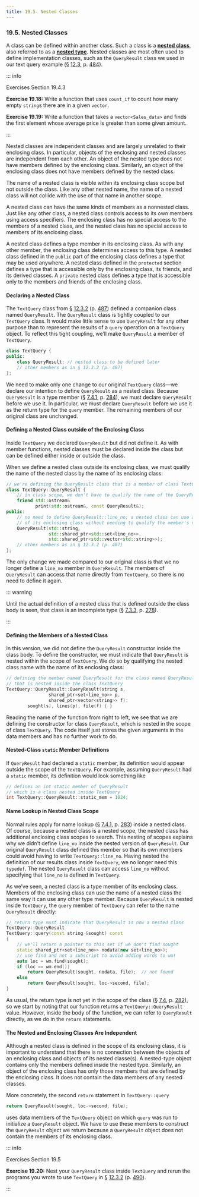 ```yaml
---
title: 19.5. Nested Classes
---
```


<h3 id="filepos5285021">19.5. Nested Classes</h3>
<p>A class can be defined within another class. Such a class is a <strong><a href="186-defined_terms.html#filepos5403428" id="filepos5285215">nested class</a></strong>, also referred to as a <strong><a href="186-defined_terms.html#filepos5403976" id="filepos5285312">nested type</a></strong>. Nested classes are most often used to define implementation classes, such as the <code>QueryResult</code> class we used in our text query example (§ <a href="116-12.3._using_the_library_a_textquery_program.html#filepos3140586">12.3</a>, p. <a href="116-12.3._using_the_library_a_textquery_program.html#filepos3140586">484</a>).</p>

::: info
<a id="filepos5285708"></a><p>Exercises Section 19.4.3</p>
<p><strong>Exercise 19.18:</strong> Write a function that uses <code>count_if</code> to count how many empty <code>string</code>s there are in a given <code>vector</code>.</p>
<p><strong>Exercise 19.19:</strong> Write a function that takes a <code>vector&lt;Sales_data&gt;</code> and finds the first element whose average price is greater than some given amount.</p>
:::

<p>Nested classes are independent classes and are largely unrelated to their enclosing class. In particular, objects of the enclosing and nested classes are independent from each other. An object of the nested type does not have members defined by the enclosing class. Similarly, an object of the enclosing class does not have members defined by the nested class.</p>
<p>The name of a nested class is visible within its enclosing class scope but not outside the class. Like any other nested name, the name of a nested class will not collide with the use of that name in another scope.</p>
<p>A nested class can have the same kinds of members as a nonnested class. Just like any other class, a nested class controls access to its own members using access specifiers. The enclosing class has no special access to the members of a nested class, and the nested class has no special access to members of its enclosing class.</p>
<p>A nested class defines a type member in its enclosing class. As with any other member, the enclosing class determines access to this type. A nested class defined in the <code>public</code> part of the enclosing class defines a type that may be used anywhere. A nested class defined in the <code>protected</code> section defines a type that is accessible only by the enclosing class, its friends, and its derived classes. A <code>private</code> nested class defines a type that is accessible only to the members and friends of the enclosing class.</p>
<h4>Declaring a Nested Class</h4>
<p>The <code>TextQuery</code> class from § <a href="116-12.3._using_the_library_a_textquery_program.html#filepos3157528">12.3.2</a> (p. <a href="116-12.3._using_the_library_a_textquery_program.html#filepos3157528">487</a>) defined a companion class named <code>QueryResult</code>. The <code>QueryResult</code> class is tightly coupled to our <code>TextQuery</code> class. It would make little sense to use <code>QueryResult</code> for any other purpose than to represent the results of a <code>query</code> operation on a <code>TextQuery</code> object. To reflect this tight coupling, we’ll make <code>QueryResult</code> a member of <code>TextQuery</code>.</p>

```c++
class TextQuery {
public:
    class QueryResult; // nested class to be defined later
    // other members as in § 12.3.2 (p. 487)
};
```

<p>We need to make only one change to our original <code>TextQuery</code> class—we declare our intention to define <code>QueryResult</code> as a nested class. Because <code>QueryResult</code> is a type member (§ <a href="076-7.4._class_scope.html#filepos1931587">7.4.1</a>, p. <a href="076-7.4._class_scope.html#filepos1931587">284</a>), we must declare <code>QueryResult</code> before we use it. In particular, we must declare <code>QueryResult</code> before we use it as the return type for the <code>query</code> member. The remaining members of our original class are unchanged.</p>
<h4><a id="filepos5291257"></a>Defining a Nested Class outside of the Enclosing Class</h4>
<p>Inside <code>TextQuery</code> we declared <code>QueryResult</code> but did not define it. As with member functions, nested classes must be declared inside the class but can be defined either inside or outside the class.</p>
<p>When we define a nested class outside its enclosing class, we must qualify the name of the nested class by the name of its enclosing class:</p>

```c++
// we're defining the QueryResult class that is a member of class TextQuery
class TextQuery::QueryResult {
    // in class scope, we don't have to qualify the name of the QueryResult parameters
    friend std::ostream&
           print(std::ostream&, const QueryResult&);
public:
    // no need to define QueryResult::line_no; a nested class can use a member
    // of its enclosing class without needing to qualify the member's name
    QueryResult(std::string,
                std::shared_ptr<std::set<line_no>>,
                std::shared_ptr<std::vector<std::string>>);
    // other members as in § 12.3.2 (p. 487)
};
```

<p>The only change we made compared to our original class is that we no longer define a <code>line_no</code> member in <code>QueryResult</code>. The members of <code>QueryResult</code> can access that name directly from <code>TextQuery</code>, so there is no need to define it again.</p>

::: warning
<p>Until the actual definition of a nested class that is defined outside the class body is seen, that class is an incomplete type (§ <a href="075-7.3._additional_class_features.html#filepos1897012">7.3.3</a>, p. <a href="075-7.3._additional_class_features.html#filepos1897012">278</a>).</p>
:::

<h4>Defining the Members of a Nested Class</h4>
<p>In this version, we did not define the <code>QueryResult</code> constructor inside the class body. To define the constructor, we must indicate that <code>QueryResult</code> is nested within the scope of <code>TextQuery</code>. We do so by qualifying the nested class name with the name of its enclosing class:</p>

```c++
// defining the member named QueryResult for the class named QueryResult
// that is nested inside the class TextQuery
TextQuery::QueryResult::QueryResult(string s,
                shared_ptr<set<line_no>> p,
                shared_ptr<vector<string>> f):
        sought(s), lines(p), file(f) { }
```

<p>Reading the name of the function from right to left, we see that we are defining the constructor for class <code>QueryResult</code>, which is nested in the scope of class <code>TextQuery</code>. The code itself just stores the given arguments in the data members and has no further work to do.</p>
<h4>Nested-Class <code>static</code> Member Definitions</h4>
<p>If <code>QueryResult</code> had declared a <code>static</code> member, its definition would appear outside the scope of the <code>TextQuery</code>. For example, assuming <code>QueryResult</code> had a <a id="filepos5298236"></a><code>static</code> member, its definition would look something like</p>

```c++
// defines an int static member of QueryResult
// which is a class nested inside TextQuery
int TextQuery::QueryResult::static_mem = 1024;
```

<h4>Name Lookup in Nested Class Scope</h4>
<p>Normal rules apply for name lookup (§ <a href="076-7.4._class_scope.html#filepos1931587">7.4.1</a>, p. <a href="076-7.4._class_scope.html#filepos1931587">283</a>) inside a nested class. Of course, because a nested class is a nested scope, the nested class has additional enclosing class scopes to search. This nesting of scopes explains why we didn’t define <code>line_no</code> inside the nested version of <code>QueryResult</code>. Our original <code>QueryResult</code> class defined this member so that its own members could avoid having to write <code>TextQuery::line_no</code>. Having nested the definition of our results class inside <code>TextQuery</code>, we no longer need this <code>typedef</code>. The nested <code>QueryResult</code> class can access <code>line_no</code> without specifying that <code>line_no</code> is defined in <code>TextQuery</code>.</p>
<p>As we’ve seen, a nested class is a type member of its enclosing class. Members of the enclosing class can use the name of a nested class the same way it can use any other type member. Because <code>QueryResult</code> is nested inside <code>TextQuery</code>, the <code>query</code> member of <code>TextQuery</code> can refer to the name <code>QueryResult</code> directly:</p>

```c++
// return type must indicate that QueryResult is now a nested class
TextQuery::QueryResult
TextQuery::query(const string &sought) const
{
    // we'll return a pointer to this set if we don't find sought
    static shared_ptr<set<line_no>> nodata(new set<line_no>);
    // use find and not a subscript to avoid adding words to wm!
    auto loc = wm.find(sought);
    if (loc == wm.end())
        return QueryResult(sought, nodata, file);  // not found
    else
        return QueryResult(sought, loc->second, file);
}
```

<p>As usual, the return type is not yet in the scope of the class (§ <a href="076-7.4._class_scope.html#filepos1923787">7.4</a>, p. <a href="076-7.4._class_scope.html#filepos1923787">282</a>), so we start by noting that our function returns a <code>TextQuery::QueryResult</code> value. However, inside the body of the function, we can refer to <code>QueryResult</code> directly, as we do in the <code>return</code> statements.</p>
<h4>The Nested and Enclosing Classes Are Independent</h4>
<p>Although a nested class is defined in the scope of its enclosing class, it is important to understand that there is no connection between the objects of an enclosing class and objects of its nested classe(s). A nested-type object contains only the members defined inside the nested type. Similarly, an object of the enclosing class has only those members that are defined by the enclosing class. It does not contain the data members of any nested classes.</p>
<p>More concretely, the second <code>return</code> statement in <code>TextQuery::query</code></p>

```c++
return QueryResult(sought, loc->second, file);
```

<p><a id="filepos5305171"></a>uses data members of the <code>TextQuery</code> object on which <code>query</code> was run to initialize a <code>QueryResult</code> object. We have to use these members to construct the <code>QueryResult</code> object we return because a <code>QueryResult</code> object does not contain the members of its enclosing class.</p>

::: info
<p>Exercises Section 19.5</p>
<p><strong>Exercise 19.20:</strong> Nest your <code>QueryResult</code> class inside <code>TextQuery</code> and rerun the programs you wrote to use <code>TextQuery</code> in § <a href="116-12.3._using_the_library_a_textquery_program.html#filepos3157528">12.3.2</a> (p. <a href="116-12.3._using_the_library_a_textquery_program.html#filepos3157528">490</a>).</p>
:::
